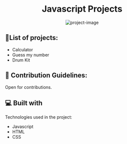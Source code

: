 <h1 align="center" id="title">Javascript Projects</h1>

<p align="center"><img src="https://socialify.git.ci/shrey141102/Javascript-projects/image?description=1&amp;descriptionEditable=A%20collection%20of%20many%20javascript%20projects.%20%0AFeel%20free%20to_%20contribute%2C%20add%20projects%20or%20make%20changes%20to%20it.&amp;font=Source%20Code%20Pro&amp;language=1&amp;name=1&amp;owner=1&amp;pattern=Floating%20Cogs&amp;theme=Auto" alt="project-image"></p>

<h2>🤩List of projects:</h2>

- Calculator
- Guess my number
- Drum Kit

<h2>🍰 Contribution Guidelines:</h2>

Open for contributions.

  
<h2>💻 Built with</h2>

Technologies used in the project:

*   Javascript
*   HTML
*   CSS

